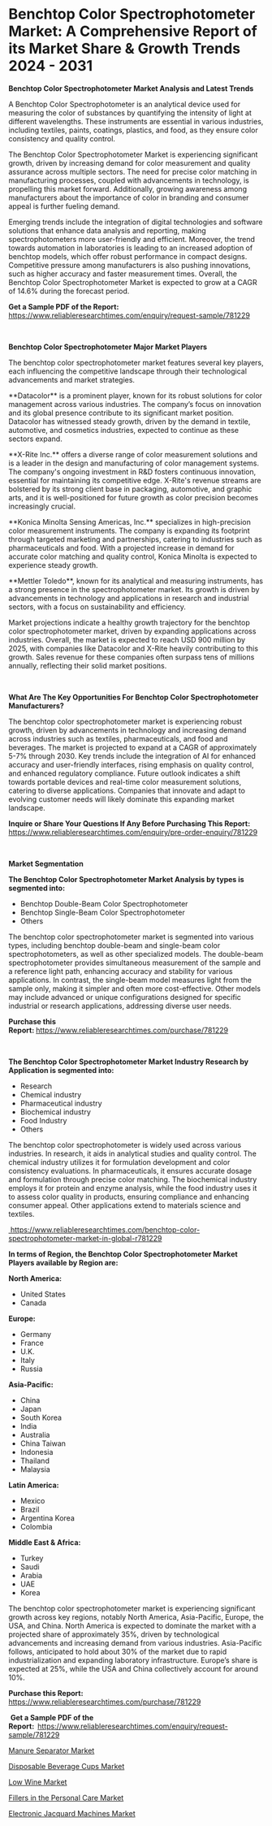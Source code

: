 <p><h1>Benchtop Color Spectrophotometer Market: A Comprehensive Report of its Market Share & Growth Trends 2024 - 2031</h1></p><p><strong>Benchtop Color Spectrophotometer Market Analysis and Latest Trends</strong></p>
<p><p>A Benchtop Color Spectrophotometer is an analytical device used for measuring the color of substances by quantifying the intensity of light at different wavelengths. These instruments are essential in various industries, including textiles, paints, coatings, plastics, and food, as they ensure color consistency and quality control.</p><p>The Benchtop Color Spectrophotometer Market is experiencing significant growth, driven by increasing demand for color measurement and quality assurance across multiple sectors. The need for precise color matching in manufacturing processes, coupled with advancements in technology, is propelling this market forward. Additionally, growing awareness among manufacturers about the importance of color in branding and consumer appeal is further fueling demand.</p><p>Emerging trends include the integration of digital technologies and software solutions that enhance data analysis and reporting, making spectrophotometers more user-friendly and efficient. Moreover, the trend towards automation in laboratories is leading to an increased adoption of benchtop models, which offer robust performance in compact designs. Competitive pressure among manufacturers is also pushing innovations, such as higher accuracy and faster measurement times. Overall, the Benchtop Color Spectrophotometer Market is expected to grow at a CAGR of 14.6% during the forecast period.</p></p>
<p><strong>Get a Sample PDF of the Report:&nbsp;</strong> <a href="https://www.reliableresearchtimes.com/enquiry/request-sample/781229?utm_campaign=1630&utm_medium=2&utm_source=Github&utm_content=ia&utm_term=15102024&utm_id=benchtop-color-spectrophotometer">https://www.reliableresearchtimes.com/enquiry/request-sample/781229</a></p>
<p>&nbsp;</p>
<p><strong>Benchtop Color Spectrophotometer Major Market Players</strong></p>
<p><p>The benchtop color spectrophotometer market features several key players, each influencing the competitive landscape through their technological advancements and market strategies.</p><p>**Datacolor** is a prominent player, known for its robust solutions for color management across various industries. The company’s focus on innovation and its global presence contribute to its significant market position. Datacolor has witnessed steady growth, driven by the demand in textile, automotive, and cosmetics industries, expected to continue as these sectors expand.</p><p>**X-Rite Inc.** offers a diverse range of color measurement solutions and is a leader in the design and manufacturing of color management systems. The company's ongoing investment in R&D fosters continuous innovation, essential for maintaining its competitive edge. X-Rite's revenue streams are bolstered by its strong client base in packaging, automotive, and graphic arts, and it is well-positioned for future growth as color precision becomes increasingly crucial.</p><p>**Konica Minolta Sensing Americas, Inc.** specializes in high-precision color measurement instruments. The company is expanding its footprint through targeted marketing and partnerships, catering to industries such as pharmaceuticals and food. With a projected increase in demand for accurate color matching and quality control, Konica Minolta is expected to experience steady growth.</p><p>**Mettler Toledo**, known for its analytical and measuring instruments, has a strong presence in the spectrophotometer market. Its growth is driven by advancements in technology and applications in research and industrial sectors, with a focus on sustainability and efficiency.</p><p>Market projections indicate a healthy growth trajectory for the benchtop color spectrophotometer market, driven by expanding applications across industries. Overall, the market is expected to reach USD 900 million by 2025, with companies like Datacolor and X-Rite heavily contributing to this growth. Sales revenue for these companies often surpass tens of millions annually, reflecting their solid market positions.</p></p>
<p>&nbsp;</p>
<p><strong>What Are The Key Opportunities For Benchtop Color Spectrophotometer Manufacturers?</strong></p>
<p><p>The benchtop color spectrophotometer market is experiencing robust growth, driven by advancements in technology and increasing demand across industries such as textiles, pharmaceuticals, and food and beverages. The market is projected to expand at a CAGR of approximately 5-7% through 2030. Key trends include the integration of AI for enhanced accuracy and user-friendly interfaces, rising emphasis on quality control, and enhanced regulatory compliance. Future outlook indicates a shift towards portable devices and real-time color measurement solutions, catering to diverse applications. Companies that innovate and adapt to evolving customer needs will likely dominate this expanding market landscape.</p></p>
<p><strong>Inquire or Share Your Questions If Any Before Purchasing This Report:</strong> <a href="https://www.reliableresearchtimes.com/enquiry/pre-order-enquiry/781229?utm_campaign=1630&utm_medium=2&utm_source=Github&utm_content=ia&utm_term=15102024&utm_id=benchtop-color-spectrophotometer">https://www.reliableresearchtimes.com/enquiry/pre-order-enquiry/781229</a></p>
<p>&nbsp;</p>
<p><strong>Market Segmentation</strong></p>
<p><strong>The Benchtop Color Spectrophotometer Market Analysis by types is segmented into:</strong></p>
<p><ul><li>Benchtop Double-Beam Color Spectrophotometer</li><li>Benchtop Single-Beam Color Spectrophotometer</li><li>Others</li></ul></p>
<p><p>The benchtop color spectrophotometer market is segmented into various types, including benchtop double-beam and single-beam color spectrophotometers, as well as other specialized models. The double-beam spectrophotometer provides simultaneous measurement of the sample and a reference light path, enhancing accuracy and stability for various applications. In contrast, the single-beam model measures light from the sample only, making it simpler and often more cost-effective. Other models may include advanced or unique configurations designed for specific industrial or research applications, addressing diverse user needs.</p></p>
<p><strong>Purchase this Report:&nbsp;</strong><a href="https://www.reliableresearchtimes.com/purchase/781229?utm_campaign=1630&utm_medium=2&utm_source=Github&utm_content=ia&utm_term=15102024&utm_id=benchtop-color-spectrophotometer">https://www.reliableresearchtimes.com/purchase/781229</a></p>
<p>&nbsp;</p>
<p><strong>The Benchtop Color Spectrophotometer Market Industry Research by Application is segmented into:</strong></p>
<p><ul><li>Research</li><li>Chemical industry</li><li>Pharmaceutical industry</li><li>Biochemical industry</li><li>Food Industry</li><li>Others</li></ul></p>
<p><p>The benchtop color spectrophotometer is widely used across various industries. In research, it aids in analytical studies and quality control. The chemical industry utilizes it for formulation development and color consistency evaluations. In pharmaceuticals, it ensures accurate dosage and formulation through precise color matching. The biochemical industry employs it for protein and enzyme analysis, while the food industry uses it to assess color quality in products, ensuring compliance and enhancing consumer appeal. Other applications extend to materials science and textiles.</p></p>
<p><a href="https://www.reliableresearchtimes.com/benchtop-color-spectrophotometer-market-in-global-r781229?utm_campaign=1630&utm_medium=2&utm_source=Github&utm_content=ia&utm_term=15102024&utm_id=benchtop-color-spectrophotometer">&nbsp;https://www.reliableresearchtimes.com/benchtop-color-spectrophotometer-market-in-global-r781229</a></p>
<p><strong>In terms of Region, the Benchtop Color Spectrophotometer Market Players available by Region are:</strong></p>
<p>
    <p> <strong> North America: </strong>
        <ul>
            <li>United States</li>
            <li>Canada</li>
        </ul>
        </p> 
    <p> <strong> Europe: </strong>
        <ul>
            <li>Germany</li>
            <li>France</li>
            <li>U.K.</li>
            <li>Italy</li>
            <li>Russia</li>
        </ul>
        </p> 
    <p> <strong> Asia-Pacific: </strong>
        <ul>
            <li>China</li>
            <li>Japan</li>
            <li>South Korea</li>
            <li>India</li>
            <li>Australia</li>
            <li>China Taiwan</li>
            <li>Indonesia</li>
            <li>Thailand</li>
            <li>Malaysia</li>
        </ul>
        </p> 
    <p> <strong> Latin America: </strong>
        <ul>
            <li>Mexico</li>
            <li>Brazil</li>
            <li>Argentina Korea</li>
            <li>Colombia</li>
        </ul>
        </p> 
    <p> <strong> Middle East & Africa: </strong>
        <ul>
            <li>Turkey</li>
            <li>Saudi</li>
            <li>Arabia</li>
            <li>UAE</li>
            <li>Korea</li>
        </ul>
    </p>
    </p>
<p><p>The benchtop color spectrophotometer market is experiencing significant growth across key regions, notably North America, Asia-Pacific, Europe, the USA, and China. North America is expected to dominate the market with a projected share of approximately 35%, driven by technological advancements and increasing demand from various industries. Asia-Pacific follows, anticipated to hold about 30% of the market due to rapid industrialization and expanding laboratory infrastructure. Europe’s share is expected at 25%, while the USA and China collectively account for around 10%.</p></p>
<p><strong>Purchase this Report: </strong><a href="https://www.reliableresearchtimes.com/purchase/781229?utm_campaign=1630&utm_medium=2&utm_source=Github&utm_content=ia&utm_term=15102024&utm_id=benchtop-color-spectrophotometer">https://www.reliableresearchtimes.com/purchase/781229</a></p>
<p>&nbsp;<strong>Get a Sample PDF of the Report:&nbsp;&nbsp;</strong><a href="https://www.reliableresearchtimes.com/enquiry/request-sample/781229?utm_campaign=1630&utm_medium=2&utm_source=Github&utm_content=ia&utm_term=15102024&utm_id=benchtop-color-spectrophotometer">https://www.reliableresearchtimes.com/enquiry/request-sample/781229</a></p>
<p><strong></strong></p>
<p><p><a href="https://issuu.com/reportprime-2/docs/manure-separator-market-size-2030.p_d50ae10a7c372e?utm_campaign=1630&utm_medium=2&utm_source=Github&utm_content=ia&utm_term=15102024&utm_id=benchtop-color-spectrophotometer">Manure Separator Market</a></p><p><a href="https://www.linkedin.com/pulse/investment-opportunities-disposable-beverage-cups-sector-risk-ijtvf?trk=public_post_embed_feed-article-content&utm_campaign=1630&utm_medium=2&utm_source=Github&utm_content=ia&utm_term=15102024&utm_id=benchtop-color-spectrophotometer">Disposable Beverage Cups Market</a></p><p><a href="https://www.linkedin.com/pulse/low-wine-market-revolution-2024-2031-trends-shaping-next-decade-utrbf?trk=public_post_embed_feed-article-content&utm_campaign=1630&utm_medium=2&utm_source=Github&utm_content=ia&utm_term=15102024&utm_id=benchtop-color-spectrophotometer">Low Wine Market</a></p><p><a href="https://www.linkedin.com/pulse/fillers-personal-care-market-size-growth-industry-analysis-segmentation-lehuf?utm_campaign=1630&utm_medium=2&utm_source=Github&utm_content=ia&utm_term=15102024&utm_id=benchtop-color-spectrophotometer">Fillers in the Personal Care Market</a></p><p><a href="https://www.linkedin.com/pulse/electronic-jacquard-machines-market-strategic-insights-product-ngbif?trk=public_post_embed_feed-article-content&utm_campaign=1630&utm_medium=2&utm_source=Github&utm_content=ia&utm_term=15102024&utm_id=benchtop-color-spectrophotometer">Electronic Jacquard Machines Market</a></p></p>